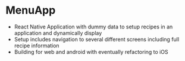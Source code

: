 # MenuApp

- React Native Application with dummy data to setup recipes in an application and dynamically display
- Setup includes navigation to several different screens including full recipe information
- Building for web and android with eventually refactoring to iOS
